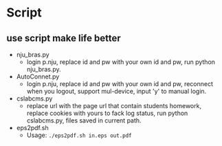# Script
## use script make life better

* nju_bras.py 
  * login p.nju, replace id and pw with your own id and pw, run python nju_bras.py.
* AutoConnet.py
  * login p.nju, replace id and pw with your own id and pw, reconnect when you logout, support mul-device, input 'y' to manual login.
* cslabcms.py
  * replace url with the page url that contain students homework, replace cookies with yours to fack log status, run python cslabcms.py, files saved in current path.
* eps2pdf.sh
  * Usage: `./eps2pdf.sh in.eps out.pdf`
